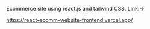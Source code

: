 Ecommerce site using react.js and tailwind CSS.
Link:->

https://react-ecomm-website-frontend.vercel.app/
